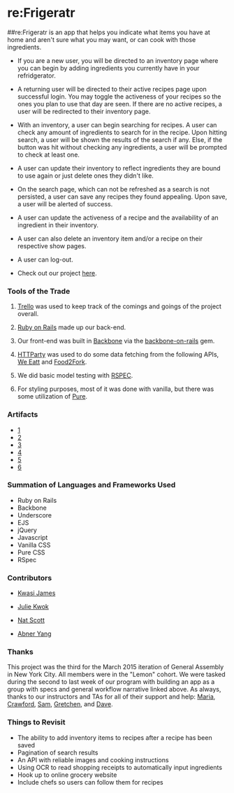 # re:Frigeratr 

##re:Frigeratr is an app that helps you indicate what items you have at home and aren't sure what you may want, or can cook with those ingredients. 

- If you are a new user, you will be directed to an inventory page where you can begin by adding ingredients you currently have in your refridgerator. 

- A returning user will be directed to their active recipes page upon successful login. You may toggle the activeness of your recipes so the ones you plan to use that day are seen. If there are no active recipes, a user will be redirected to their inventory page. 

- With an inventory, a user can begin searching for recipes. A user can check any amount of ingredients to search for in the recipe. Upon hitting search, a user will be shown the results of the search if any. Else, if the button was hit without checking any ingredients, a user will be prompted to check at least one. 

- A user can update their inventory to reflect ingredients they are bound to use again or just delete ones they didn't like. 

- On the search page, which can not be refreshed as a search is not persisted, a user can save any recipes they found appealing. Upon save, a user will be alerted of success.

- A user can update the activeness of a recipe and the availability of an ingredient in their inventory. 

- A user can also delete an inventory item and/or a recipe on their respective show pages.

- A user can log-out.

- Check out our project [here](). 


### Tools of the Trade
1. [Trello](https://trello.com/b/VzQ0EueS/general-assembly-project-three) was used to keep track of the comings and goings of the project overall. 

2. [Ruby on Rails](http://rubyonrails.org/) made up our back-end.

3. Our front-end was built in  [Backbone](http://backbonejs.org/) via the [backbone-on-rails](https://github.com/meleyal/backbone-on-rails) gem.

4. [HTTParty](https://github.com/jnunemaker/httparty) was used to do some data fetching from the following APIs, [We Eatt](http://www.weeatt.com/) and [Food2Fork](http://food2fork.com/about/api).

5. We did basic model testing with [RSPEC](http://rspec.info/).

6. For styling purposes, most of it was done with vanilla, but there was some utilization of [Pure](http://purecss.io/).

### Artifacts
- [1](https://cloud.githubusercontent.com/assets/11223124/7914533/99f8537c-0845-11e5-8ffa-40943c10e9ab.png)
- [2](https://cloud.githubusercontent.com/assets/11223124/7914534/99fce28e-0845-11e5-952a-7e66be183dc5.png)
- [3](https://cloud.githubusercontent.com/assets/11223124/7914536/9a019716-0845-11e5-8111-19507152fd0b.png)
- [4](https://cloud.githubusercontent.com/assets/11223124/7914535/9a016e26-0845-11e5-8962-da281adc5d83.png)
- [5](https://cloud.githubusercontent.com/assets/11223124/7914537/9a091202-0845-11e5-9bb7-06d840c23a2d.png)
- [6](https://cloud.githubusercontent.com/assets/11223124/7914538/9a09f528-0845-11e5-8a57-af74c9152892.png)


### Summation of Languages and Frameworks Used
- Ruby on Rails
- Backbone
- Underscore
- EJS
- jQuery
- Javascript
- Vanilla CSS 
- Pure CSS
- RSpec


### Contributors
- [Kwasi James](https://github.com/kwasijames)

- [Julie Kwok](https://github.com/kwokster10) 
	
- [Nat Scott](https://github.com/itsnatscott/) 

- [Abner Yang](https://www.github.com/sunsheeppoplar)


### Thanks
This project was the third for the March 2015 iteration of General Assembly in New York City. All members were in the "Lemon" cohort. We were tasked during the second to last week of our program with building an app as a group with specs and general workflow narrative linked above. As always, thanks to our instructors and TAs for all of their support and help: [Maria](https://github.com/mariaperhaps), [Crawford](https://github.com/crawfordforbes), [Sam](https://github.com/sgottfried), [Gretchen](https://github.com/gretchenziegler), and [Dave](https://github.com/dahvvv). 


### Things to Revisit
- The ability to add inventory items to recipes after a recipe has been saved
- Pagination of search results
- An API with reliable images and cooking instructions
- Using OCR to read shopping receipts to automatically input ingredients
- Hook up to online grocery website
- Include chefs so users can follow them for recipes



